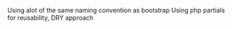 Using alot of the same naming convention as bootstrap
Using php partials for reusability, DRY approach
